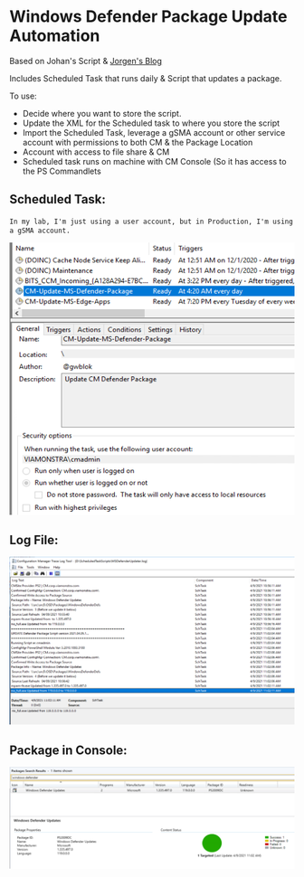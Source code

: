 # Windows Defender Package Update Automation

Based on Johan's Script & [Jorgen's Blog](https://ccmexec.com/2016/01/download-and-deploy-windows-defender-definitions-for-windows-10-during-osd/)

Includes Scheduled Task that runs daily & Script that updates a package.

To use:
- Decide where you want to store the script.
- Update the XML for the Scheduled task to where you store the script
- Import the Scheduled Task, leverage a gSMA account or other service account with permissions to both CM & the Package Location
- Account with access to file share & CM
- Scheduled task runs on machine with CM Console (So it has access to the PS Commandlets

## Scheduled Task:
```
In my lab, I'm just using a user account, but in Production, I'm using a gSMA account.
```

[![Defender Updater 01](DefenderUpdate01.png)](DefenderUpdate01.png)

## Log File:

[![Defender Updater 02](DefenderUpdate02.png)](DefenderUpdate02.png)

## Package in Console:

[![Defender Updater 03](DefenderUpdate03.png)](DefenderUpdate03.png)
